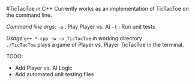 #TicTacToe in C++
Currently works as an implementation of TicTacToe on the command line.

*Command line args:* `-a` : Play Player vs. AI
		   `-t` : Run unit tests

*Usage:*`g++ *.cpp -w -o TicTacToe` in working directory  
	`./TicTacToe` plays a game of Player vs. Player TicTacToe in the terminal.

TODO:
- Add Player vs. AI Logic
- Add automated unit testing files
